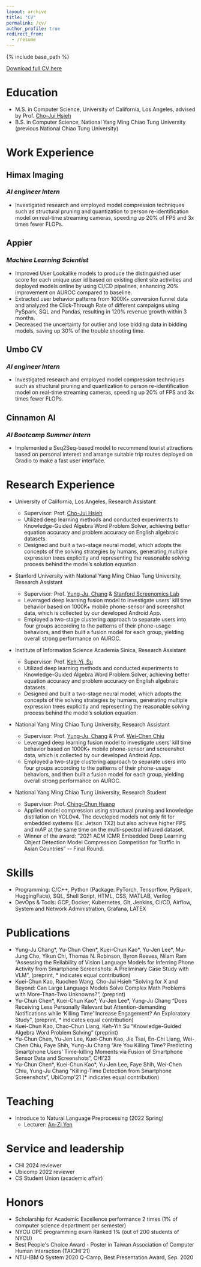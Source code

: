 ```yaml
---
layout: archive
title: "CV"
permalink: /cv/
author_profile: true
redirect_from:
  - /resume
---
```


{% include base_path %}

[Download full CV here](../files/cv.pdf)

Education
======
* M.S. in Computer Science, University of California, Los Angeles, advised by Prof. [Cho-Jui Hsieh](https://web.cs.ucla.edu/~chohsieh/index.html)
* B.S. in Computer Science, National Yang Ming Chiao Tung University (previous National Chiao Tung University)

Work Experience
======
## **Himax Imaging**
### *AI engineer Intern*
  * Investigated research and employed model compression techniques such as structural pruning and quantization to person re-identification model on real-time streaming cameras, speeding up 20% of FPS and 3x times fewer FLOPs.

## **Appier**
### *Machine Learning Scientist*
  * Improved User Lookalike models to produce the distinguished user score for each unique user id based on existing client site activities and deployed models online by using CI/CD pipelines, enhancing 20% improvement on AUROC compared to baseline.
  * Extracted user behavior patterns from 1000K+ conversion funnel data and analyzed the Click-Through Rate of different campaigns using PySpark, SQL and Pandas, resulting in 120% revenue growth within 3 months.
  * Decreased the uncertainty for outlier and lose bidding data in bidding models, saving up 30% of the trouble shooting time.

## **Umbo CV**
### *AI engineer Intern*
  * Investigated research and employed model compression techniques such as structural pruning and quantization to person re-identification model on real-time streaming cameras, speeding up 20% of FPS and 3x times fewer FLOPs.

## **Cinnamon AI**
### *AI Bootcamp Summer Intern*
  * Implemented a Seq2Seq-based model to recommend tourist attractions based on personal interest and arrange suitable trip routes deployed on Gradio to make a fast user interface.

Research Experience
======
* University of California, Los Angeles, Research Assistant
  * Supervisor: Prof. [Cho-Jui Hsieh](https://web.cs.ucla.edu/~chohsieh/index.html)
  * Utilized deep learning methods and conducted experiments to Knowledge-Guided Algebra Word Problem Solver, achieving better equation accuracy and problem accuracy on English algebraic datasets.
  * Designed and built a two-stage neural model, which adopts the concepts of the solving strategies by humans, generating multiple expression trees explicitly and representing the reasonable solving process behind the model’s solution equation.

* Stanford University with National Yang Ming Chiao Tung University, Research Assistant
  * Supervisor: Prof. [Yung-Ju, Chang](https://www.armuro.info/) & [Stanford Screenomics Lab](https://screenomics.stanford.edu/)
  * Leveraged deep learning fusion model to investigate users’ kill time behavior based on 1000K+ mobile phone-sensor and screenshot data, which is collected by our developed Android App.
  * Employed a two-stage clustering approach to separate users into four groups according to the patterns of their phone-usage behaviors, and then built a fusion model for each group, yielding overall strong performance on AUROC.

* Institute of Information Science Academia Sinica, Research Assistant
  * Supervisor: Prof. [Keh-Yi, Su](https://homepage.iis.sinica.edu.tw/pages/kysu/index_en.html)
  * Utilized deep learning methods and conducted experiments to Knowledge-Guided Algebra Word Problem Solver, achieving better equation accuracy and problem accuracy on English algebraic datasets.
  * Designed and built a two-stage neural model, which adopts the concepts of the solving strategies by humans, generating multiple expression trees explicitly and representing the reasonable solving process behind the model’s solution equation.

* National Yang Ming Chiao Tung University, Research Assistant
  * Supervisor: Prof. [Yung-Ju, Chang](https://www.armuro.info/) & Prof. [Wei-Chen Chiu](https://walonchiu.github.io/)
  * Leveraged deep learning fusion model to investigate users’ kill time behavior based on 1000K+ mobile phone-sensor and screenshot data, which is collected by our developed Android App.
  * Employed a two-stage clustering approach to separate users into four groups according to the patterns of their phone-usage behaviors, and then built a fusion model for each group, yielding overall strong performance on AUROC.

* National Yang Ming Chiao Tung University, Research Student
  * Supervisor: Prof. [Ching-Chun Huang](http://acm.cs.nctu.edu.tw/)
  * Applied model compression using structural pruning and knowledge distillation on YOLOv4. The developed models not only fit for embedded systems (Ex: Jetson TX2) but also achieve higher FPS and mAP at the same time on the multi-spectral infrared dataset.
  * Winner of the award: “2021 ACM ICMR Embedded Deep Learning Object Detection Model Compression Competition for Traffic in Asian Countries” -- Final Round.

Skills
======
* Programming: C/C++, Python (Package: PyTorch, Tensorflow, PySpark, HuggingFace), SQL, Shell Script, HTML, CSS, MATLAB, Verilog
* DevOps & Tools: GCP, Docker, Kubernetes, Git, Jenkins, CI/CD, Airflow, System and Network Administration, Grafana, LATEX

Publications
======
* Yung-Ju Chang*, Yu-Chun Chen*, Kuei-Chun Kao*, Yu-Jen Lee*, Mu-Jung Cho, Yikun Chi, Thomas N. Robinson, Byron Reeves, Nilam Ram “Assessing the Reliability of Vision Language Models for Inferring Phone Activity from Smartphone Screenshots: A Preliminary Case Study with VLM”, (preprint, * indicates equal contribution)
* Kuei-Chun Kao, Ruochen Wang, Cho-Jui Hsieh “Solving for X and Beyond: Can Large Language Models Solve Complex Math Problems with More-Than-Two Unknowns?”, (preprint)
* Yu-Chun Chen*, Kuei-Chun Kao*, Yu-Jen Lee*, Yung-Ju Chang “Does Receiving Less Personally Relevant but Attention-demanding Notifications while ‘Killing Time’ Increase Engagement? An Exploratory Study”, (preprint, * indicates equal contribution)
* Kuei-Chun Kao, Chao-Chun Liang, Keh-Yih Su “Knowledge-Guided Algebra Word Problem Solving” (preprint)
*	Yu-Chun Chen, Yu-Jen Lee, Kuei-Chun Kao, Jie Tsai, En-Chi Liang, Wei-Chen Chiu, Faye Shih, Yung-Ju Chang “Are You Killing Time? Predicting Smartphone Users’ Time-killing Moments via Fusion of Smartphone Sensor Data and Screenshots”, CHI'23 
*	Yu-Chun Chen*, Kuei-Chun Kao*, Yu-Jen Lee, Faye Shih, Wei-Chen Chiu, Yung-Ju Chang “Killing-Time Detection from Smartphone Screenshots”, UbiComp'21 (* indicates equal contribution)

  
Teaching
======
* Introduce to Natural Language Preprocessing (2022 Spring)
  * Lecturer: [An-Zi Yen](https://azyen0522.github.io/)
  
Service and leadership
======
* CHI 2024 reviewer
* Ubicomp 2022 reviewer
* CS Student Union (academic affair)

Honors
======
* Scholarship for Academic Excellence performance 2 times (1% of computer science department per semester)
* NYCU GPE programming exam Ranked 1% (out of 200 students of NYCU)
* Best People's Choice Award - Poster in Taiwan Association of Computer Human Interaction (TAICHI'21)
* NTU-IBM Q System 2020 Q-Camp, Best Presentation Award, Sep. 2020

